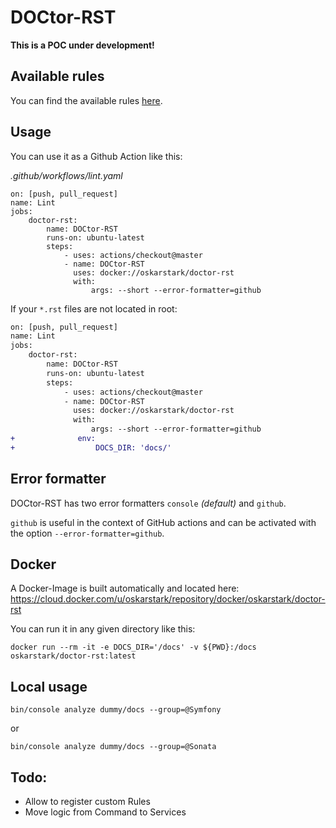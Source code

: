 DOCtor-RST
==========

**This is a POC under development!**

Available rules
---------------

You can find the available rules [here](docs/rules.md).

Usage
-----

You can use it as a Github Action like this:

_.github/workflows/lint.yaml_
```
on: [push, pull_request]
name: Lint
jobs:
    doctor-rst:
        name: DOCtor-RST
        runs-on: ubuntu-latest
        steps:
            - uses: actions/checkout@master
            - name: DOCtor-RST
              uses: docker://oskarstark/doctor-rst
              with:
                  args: --short --error-formatter=github
```

If your `*.rst` files are not located in root:
```diff
on: [push, pull_request]
name: Lint
jobs:
    doctor-rst:
        name: DOCtor-RST
        runs-on: ubuntu-latest
        steps:
            - uses: actions/checkout@master
            - name: DOCtor-RST
              uses: docker://oskarstark/doctor-rst
              with:
                  args: --short --error-formatter=github
+              env:
+                  DOCS_DIR: 'docs/'
```

Error formatter
---------------
DOCtor-RST has two error formatters `console` *(default)* and `github`. 

`github` is useful in the context of GitHub actions and can be activated with the option `--error-formatter=github`.

Docker
------

A Docker-Image is built automatically and located here:
https://cloud.docker.com/u/oskarstark/repository/docker/oskarstark/doctor-rst

You can run it in any given directory like this:

`docker run --rm -it -e DOCS_DIR='/docs' -v ${PWD}:/docs  oskarstark/doctor-rst:latest`

Local usage
-----------

`bin/console analyze dummy/docs --group=@Symfony`

or

`bin/console analyze dummy/docs --group=@Sonata`

Todo:
-----

* Allow to register custom Rules
* Move logic from Command to Services

